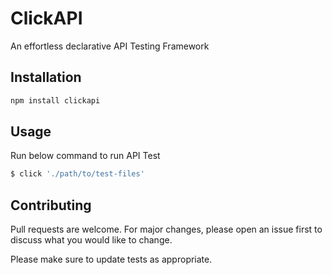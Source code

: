 # ClickAPI

An effortless declarative API Testing Framework

## Installation

```bash
npm install clickapi
```

## Usage

Run below command to run API Test

```bash
$ click './path/to/test-files'
```

## Contributing

Pull requests are welcome. For major changes, please open an issue first
to discuss what you would like to change.

Please make sure to update tests as appropriate.
